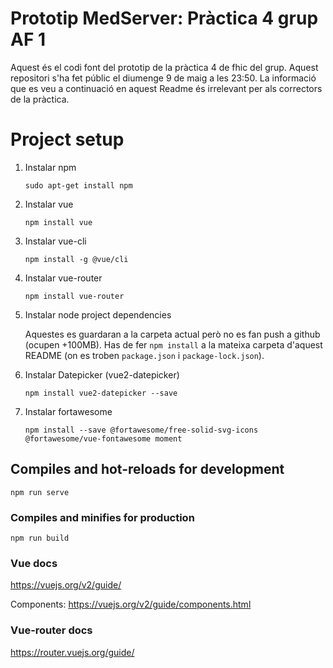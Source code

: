 # Prototip MedServer: Pràctica 4 grup AF 1
Aquest és el codi font del prototip de la pràctica 4 de fhic del grup. Aquest repositori s'ha fet públic el diumenge 9 de maig a les 23:50.
La informació que es veu a continuació en aquest Readme és irrelevant per als correctors de la pràctica.

# Project setup

1. Instalar npm

    ```sudo apt-get install npm```

2. Instalar vue

    ```npm install vue```

3. Instalar vue-cli

    ```npm install -g @vue/cli```

4. Instalar vue-router

    ```npm install vue-router```

5. Instalar node project dependencies

    Aquestes es guardaran a la carpeta actual però no es fan push a github (ocupen +100MB). Has de fer
```npm install```
a la mateixa carpeta d'aquest README (on es troben `package.json` i `package-lock.json`).

6. Instalar Datepicker (vue2-datepicker)

    ```npm install vue2-datepicker --save```
   
7. Instalar fortawesome

    ```npm install --save @fortawesome/free-solid-svg-icons @fortawesome/vue-fontawesome moment```

## Compiles and hot-reloads for development
```
npm run serve
```

### Compiles and minifies for production
```
npm run build
```

### Vue docs
https://vuejs.org/v2/guide/

Components: https://vuejs.org/v2/guide/components.html
### Vue-router docs
https://router.vuejs.org/guide/
